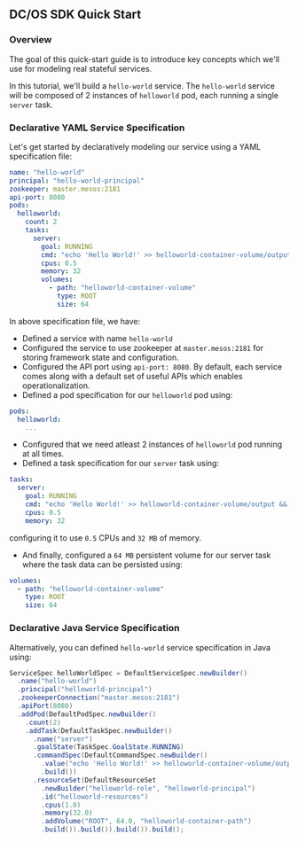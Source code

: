 ## DC/OS SDK Quick Start

### Overview
The goal of this quick-start guide is to introduce key concepts which we'll use for modeling real stateful services.

In this tutorial, we'll build a `hello-world` service. The `hello-world` service will be composed of 2 instances of
`helloworld` pod, each running a single `server` task. 

### Declarative YAML Service Specification
Let's get started by declaratively modeling our service using a YAML specification file:

```yaml
name: "hello-world"
principal: "hello-world-principal"
zookeeper: master.mesos:2181
api-port: 8080
pods:
  helloworld:
    count: 2
    tasks:
      server:
        goal: RUNNING
        cmd: "echo 'Hello World!' >> helloworld-container-volume/output && sleep 10"
        cpus: 0.5
        memory: 32
        volumes:
          - path: "helloworld-container-volume"
            type: ROOT
            size: 64
```

In above specification file, we have:
* Defined a service with name `hello-world`
* Configured the service to use zookeeper at `master.mesos:2181` for storing framework state and configuration.
* Configured the API port using `api-port: 8080`. By default, each service comes along with a default set of useful APIs which 
enables operationalization. 
* Defined a pod specification for our `helloworld` pod using:

```yaml
pods:
  helloworld:
    ...
```
* Configured that we need atleast 2 instances of `helloworld` pod running at all times.
* Defined a task specification for our `server` task using:

```yaml
tasks:
  server:
    goal: RUNNING
    cmd: "echo 'Hello World!' >> helloworld-container-volume/output && sleep 10"
    cpus: 0.5
    memory: 32
```
configuring it to use `0.5` CPUs and `32 MB` of memory.
* And finally, configured a `64 MB` persistent volume for our server task where the task data can be persisted using:

```yaml
volumes:
  - path: "helloworld-container-volume"
    type: ROOT
    size: 64
```

### Declarative Java Service Specification

Alternatively, you can defined `hello-world` service specification in Java using:
```java
ServiceSpec helloWorldSpec = DefaultServiceSpec.newBuilder()
  .name("hello-world")
  .principal("helloworld-principal")
  .zookeeperConnection("master.mesos:2181")
  .apiPort(8080)
  .addPod(DefaultPodSpec.newBuilder()
    .count(2)
    .addTask(DefaultTaskSpec.newBuilder()
      .name("server")
      .goalState(TaskSpec.GoalState.RUNNING)
      .commandSpec(DefaultCommandSpec.newBuilder()
        .value("echo 'Hello World!' >> helloworld-container-volume/output && sleep 10")
        .build())
      .resourceSet(DefaultResourceSet
        .newBuilder("helloworld-role", "helloworld-principal")
        .id("helloworld-resources")
        .cpus(1.0)
        .memory(32.0)
        .addVolume("ROOT", 64.0, "helloworld-container-path")
        .build()).build()).build()).build();
```
